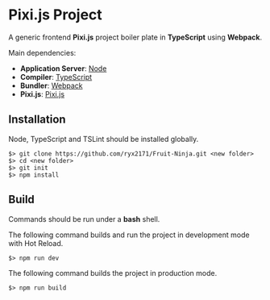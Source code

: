 # Pixi.js Project #

A generic frontend **Pixi.js** project boiler plate in **TypeScript** using **Webpack**.




Main dependencies:

* **Application Server**: [Node](https://nodejs.org/en/)
* **Compiler**: [TypeScript](https://github.com/Microsoft/TypeScript)
* **Bundler**: [Webpack](https://github.com/webpack/webpack)
* **Pixi.js**: [Pixi.js](http://www.pixijs.com/)


## Installation ##

Node, TypeScript and TSLint should be installed globally.

	$> git clone https://github.com/ryx2171/Fruit-Ninja.git <new folder>
	$> cd <new folder>
	$> git init
	$> npm install


## Build ##

Commands should be run under a **bash** shell.

The following command builds and run the project in development mode with Hot Reload.

	$> npm run dev

The following command builds the project in production mode.

	$> npm run build



